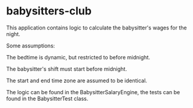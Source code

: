 # babysitters-club

This application contains logic to calculate the babysitter's wages for the night.

Some assumptions: 

The bedtime is dynamic, but restricted to before midnight.

The babysitter's shift must start before midnight.

The start and end time zone are assumed to be identical.

The logic can be found in the BabysitterSalaryEngine, the tests can be found in the BabysitterTest class.

